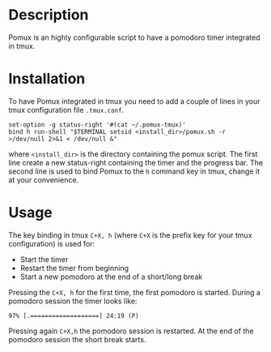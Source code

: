 Description
===========

Pomux is an highly configurable script to have a pomodoro timer integrated in tmux.

Installation
============

To have Pomux integrated in tmux you need to add a couple of lines in your tmux configuration file `.tmux.conf`.

	set-option -g status-right '#(cat ~/.pomux-tmux)'
	bind h run-shell "$TERMINAL setsid <install_dir>/pomux.sh -r >/dev/null 2>&1 < /dev/null &"

where `<install_dir>` is the directory containing the pomux script.
The first line create a new status-right containing the timer and the progress bar. The second line is used to bind Pomux to the `h` command key in tmux, change it at your convenience.

Usage
=====

The key binding in tmux `C+X, h` (where `C+X` is the prefix key for your tmux configuration) is used for:

* Start the timer
* Restart the timer from beginning
* Start a new pomodoro at the end of a short/long break

Pressing the `C+X, h` for the first time, the first pomodoro is started. During a pomodoro session the timer looks like:

`97% [.===================] 24:19 (P)`

Pressing again `C+X,h` the pomodoro session is restarted.
At the end of the pomodoro session the short break starts.
